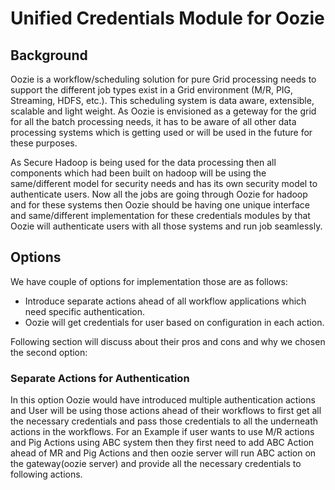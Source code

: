 # Unified Credentials Module for Oozie

## Background

Oozie is a workflow/scheduling solution for pure Grid processing needs to support the different job types exist in a Grid environment (M/R, PIG, Streaming, HDFS, etc.). This scheduling system is data aware, extensible, scalable and light weight. As Oozie is envisioned as a geteway for the grid for all the batch processing needs, it has to be aware of all other data processing systems which is getting used or will be used in the future for these purposes.

As Secure Hadoop is being used for the data processing then all components which had been built on hadoop will be using the same/different model for security needs and has its own security model to authenticate users. Now all the jobs are going through Oozie for hadoop and for these systems then Oozie should be having one unique interface and same/different implementation for these credentials modules by that Oozie will authenticate users with all those systems and run job seamlessly. 


## Options 

We have couple of options for implementation those are as follows:

   * Introduce separate actions ahead of all workflow applications which need specific authentication.
   * Oozie will get credentials for user based on configuration in each action.

Following section will discuss about their pros and cons and why we chosen the second option:

### Separate Actions for Authentication

In this option Oozie would have introduced multiple authentication actions and User will be using those actions ahead of their workflows to first get all the necessary credentials and pass those credentials to all the underneath actions in the workflows.
For an Example if user wants to use M/R actions and Pig Actions using ABC system then they first need to add ABC Action ahead of MR and Pig Actions and then oozie server will run ABC action on the gateway(oozie server) and provide all the necessary credentials to following actions. 
